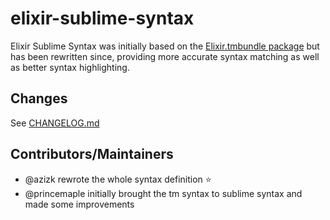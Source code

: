 # elixir-sublime-syntax

Elixir Sublime Syntax was initially based on the [Elixir.tmbundle package](https://github.com/elixir-editors/elixir-tmbundle) but has been rewritten since, providing more accurate syntax matching as well as better syntax highlighting.

## Changes

See [CHANGELOG.md](./CHANGELOG.md)

## Contributors/Maintainers

- @azizk rewrote the whole syntax definition ⭐
- @princemaple initially brought the tm syntax to sublime syntax and made some improvements
